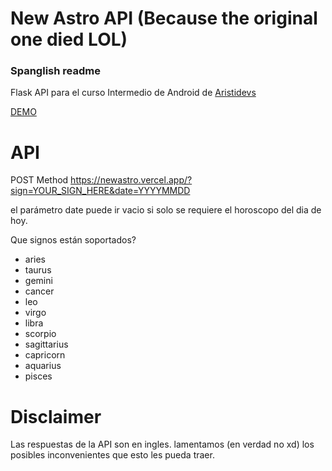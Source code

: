# New Astro API (Because the original one died LOL)

### Spanglish readme
 
Flask API para el curso Intermedio de Android de [Aristidevs](https://github.com/ArisGuimera)


[DEMO](https://newastro.vercel.app/)

# API

POST Method
https://newastro.vercel.app/?sign=YOUR_SIGN_HERE&date=YYYYMMDD

el parámetro date puede ir vacio si solo se requiere el horoscopo del dia de hoy.

Que signos están soportados?

- aries
- taurus
- gemini
- cancer
- leo
- virgo
- libra
- scorpio
- sagittarius
- capricorn
- aquarius
- pisces

# Disclaimer

Las respuestas de la API son en ingles. lamentamos (en verdad no xd) los posibles inconvenientes que esto les pueda traer.